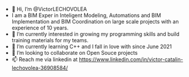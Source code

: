 - 👋 Hi, I’m @VictorLECHOVOLEA
- I am a BIM Exper in Inteligent Modeling, Automations and BIM Implementation and BIM Coordination on large scale projects with an experience of 10 years.
- 👀 I’m currently interested in growing my programming skills and build training materials for my teams.
- 🌱 I’m currently learning C++ and I fall in love with since June 2021
- 💞️ I’m looking to collaborate on Open Souce projects
- 📫 Reach me via linkedin at https://www.linkedin.com/in/victor-catalin-lechovolea-36908584/ 

<!---
VictorLECHOVOLEA/VictorLECHOVOLEA is a ✨ special ✨ repository because its `README.md` (this file) appears on your GitHub profile.
You can click the Preview link to take a look at your changes.
--->

